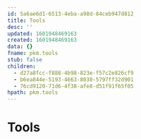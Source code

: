 ```yaml
---
id: 5a6ae6d1-6513-4eba-a98d-84ceb947d812
title: Tools
desc: ''
updated: 1601948469163
created: 1601948469163
data: {}
fname: pkm.tools
stub: false
children:
  - d27a8fcc-f888-4b98-823e-f57c2e826cf9
  - b6ea844e-5193-4663-8030-5797ff32d901
  - 76cd9120-71d6-4f38-afe8-d51f91f65f05
hpath: pkm.tools
---
```

# Tools
